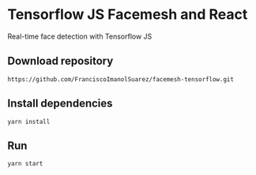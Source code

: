 # Tensorflow JS Facemesh and React
Real-time face detection with Tensorflow JS


## Download repository
`https://github.com/FranciscoImanolSuarez/facemesh-tensorflow.git`

## Install dependencies
`yarn install`
## Run 
`yarn start`
